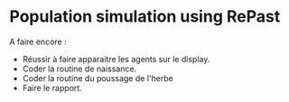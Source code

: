 # Population simulation using RePast

A faire encore :
- Réussir à faire apparaitre les agents sur le display.
- Coder la routine de naissance.
- Coder la routine du poussage de l'herbe 
- Faire le rapport.
